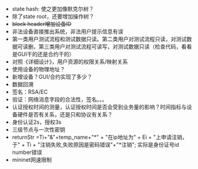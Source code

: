 * state hash: 使之更加像默克尔树？
* 除了state root，还要增加操作树？
* ~~block header增加设备ID~~
* 非法设备直接推出系统，非法用户提示信息有误
* 第一类用户测试流程和测试数据只读。第二类用户对测试流程只读，对测试数据可读删，第三类用户对测试流程可读写，对测试数据只读（检查代码，看看是GUI干的还是合约干的）
* 对照《详细设计》，用户资源的权限关系/映射关系
* 使用设备的物理地址？
* 新增设备？GUI/合约实现了多少？
* 数据回溯
* 签名：RSA/EC
* 验证：网络消息字段的合法性，签名。。。
* 认证授权时间的测量，认证授权时间是否会受到业务量的影响？时间指标与设备硬件是否有关系，还是只和协议有关系？
* 身份认证2s，授权3s
* 三级节点与一次性密钥
* returnStr =Ti+"&"+temp_name+"*" + "在ip地址为" + Ei + "上申请注销，于" + Ti + "注销失败,失败原因是密码错误"+"*注销"; 实际是身份证号id number错误
* mininet网速限制
